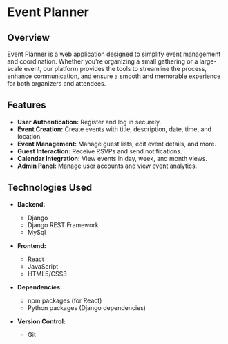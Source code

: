 # Event Planner

## Overview

Event Planner is a web application designed to simplify event management and coordination. Whether you're organizing a small gathering or a large-scale event, our platform provides the tools to streamline the process, enhance communication, and ensure a smooth and memorable experience for both organizers and attendees.

## Features

- **User Authentication:** Register and log in securely.
- **Event Creation:** Create events with title, description, date, time, and location.
- **Event Management:** Manage guest lists, edit event details, and more.
- **Guest Interaction:** Receive RSVPs and send notifications.
- **Calendar Integration:** View events in day, week, and month views.
- **Admin Panel:** Manage user accounts and view event analytics.

## Technologies Used

- **Backend:**
  - Django
  - Django REST Framework
  - MySql

- **Frontend:**
  - React
  - JavaScript
  - HTML5/CSS3

- **Dependencies:**
  - npm packages (for React)
  - Python packages (Django dependencies)

- **Version Control:**
  - Git
